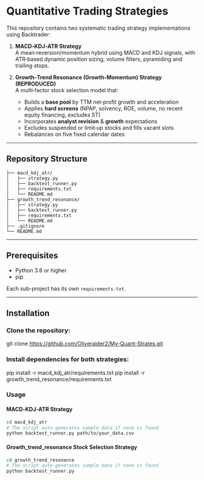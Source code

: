 # Quantitative Trading Strategies

This repository contains two systematic trading strategy implementations using Backtrader:

1. **MACD‑KDJ‑ATR Strategy**  
   A mean‑reversion/momentum hybrid using MACD and KDJ signals, with ATR‑based dynamic position sizing, volume filters, pyramiding and trailing stops.

2. **Growth‑Trend Resonance (Growth‑Momentum) Strategy (REPRODUCED)**  
   A multi‑factor stock selection model that:  
   - Builds a **base pool** by TTM net‑profit growth and acceleration  
   - Applies **hard screens** (NPAP, solvency, ROE, volume, no recent equity financing, excludes ST)  
   - Incorporates **analyst revision** & **growth** expectations  
   - Excludes suspended or limit‑up stocks and fills vacant slots  
   - Rebalances on five fixed calendar dates

---

## Repository Structure


```text
├── macd_kdj_atr/
│   ├── strategy.py
│   ├── backtest_runner.py
│   ├── requirements.txt
│   └── README.md
├── growth_trend_resonance/
│   ├── strategy.py
│   ├── backtest_runner.py
│   ├── requirements.txt
│   └── README.md
├── .gitignore
└── README.md
```
---

## Prerequisites

- Python 3.8 or higher  
- pip

Each sub-project has its own `requirements.txt`.

---

## Installation

### Clone the repository:

git clone https://github.com/Oliveraider2/My-Quant-Strates.git 

### Install dependencies for both strategies:

pip install -r macd_kdj_atr/requirements.txt
pip install -r growth_trend_resonance/requirements.txt

### Usage

#### MACD‑KDJ‑ATR Strategy
```bash
cd macd_kdj_atr
# The script auto‑generates sample data if none is found
python backtest_runner.py path/to/your_data.csv
```

#### Growth_trend_resonance Stock Selection Strategy
```bash
cd growth_trend_resonance
# The script auto-generates sample data if none is found
python backtest_runner.py
```
